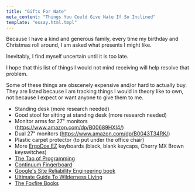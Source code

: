 ```yaml
---
title: "Gifts For Nate"
meta_content: "Things You Could Give Nate If So Inclined"
template: "essay.html.tmpl"
---
```


Because I have a kind and generous family, every time my birthday and
Christmas roll around, I am asked what presents I might like.

Inevitably, I find myself uncertain until it is too late.

I hope that this list of things I would not mind receiving will help resolve
that problem.

Some of these things are obscenely expensive and/or hard to actually buy.
They are listed because I am tracking things I would in theory like to own,
not because I expect or want anyone to give them to me.

* Standing desk (more research needed)
* Good stool for sitting at standing desk (more research needed)
* Monitor arms for 27" monitors (<https://www.amazon.com/dp/B00689HXI4/>)
* Dual 27" monitors (<https://www.amazon.com/dp/B0043T34RK/>)
* Plastic carpet protector (to put under the office chair)
* More [ErgoDox EZ](https://ergodox-ez.com/collections/frontpage/products/ergodox-ez-original-standalone?variant=40172496643) keyboards (black, blank keycaps, Cherry MX Brown keyswitches)
* [The Tao of Programming](http://www.amazon.com/The-Tao-Programming-Geoffrey-James/dp/0931137071)
* [Continuum Fingerboard](http://www.hakenaudio.com/Continuum/hakenaudioovervg.html)
* [Google's Site Reliability Engineering book](http://www.amazon.com/gp/product/149192912X/)
* [Ultimate Guide To Wilderness Living](https://www.amazon.com/Ultimate-Guide-Wilderness-Living-Surviving/dp/1569756503/)
* [The Foxfire Books](https://www.amazon.com/gp/bookseries/B00CJDHL4Y/ref=dp_st_0385073534)
